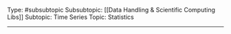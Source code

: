 Type: #subsubtopic 
Subsubtopic: [[Data Handling & Scientific Computing Libs]]
Subtopic: Time Series
Topic: Statistics

----


